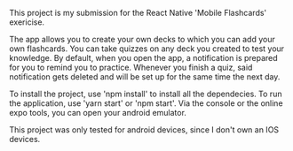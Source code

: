 This project is my submission for the React Native 'Mobile Flashcards' exericise.

The app allows you to create your own decks to which you can add your own flashcards.
You can take quizzes on any deck you created to test your knowledge.
By default, when you open the app, a notification is prepared for you to remind you to practice.
Whenever you finish a quiz, said notification gets deleted and will be set up for the same time 
the next day.

To install the project, use 'npm install'  to install all the dependecies.
To run the application, use 'yarn start' or 'npm start'. Via the console or the online expo
tools, you can open your android emulator.

This project was only tested for android devices, since I don't own an IOS devices.
